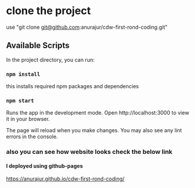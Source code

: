 # clone the project

use "git clone git@github.com:anurajur/cdw-first-rond-coding.git"

## Available Scripts

In the project directory, you can run:

### `npm install`

this installs required npm packages and dependencies

### `npm start`

Runs the app in the development mode.
Open http://localhost:3000 to view it in your browser.

The page will reload when you make changes.
You may also see any lint errors in the console.

### also you can see how website looks check the below link

#### I deployed using github-pages

https://anurajur.github.io/cdw-first-rond-coding/

